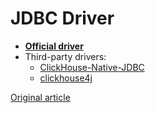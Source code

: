 # JDBC Driver

* **[Official driver](https://github.com/ClickHouse/clickhouse-jdbc)**
* Third-party drivers:
  * [ClickHouse-Native-JDBC](https://github.com/housepower/ClickHouse-Native-JDBC)
  * [clickhouse4j](https://github.com/blynkkk/clickhouse4j)


[Original article](https://clickhouse.tech/docs/en/interfaces/jdbc/) <!--hide-->
